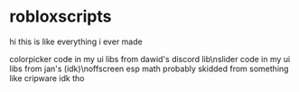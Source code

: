 # robloxscripts

hi this is like everything i ever made

colorpicker code in my ui libs from dawid's discord lib\nslider code in my ui libs from jan's (idk)\noffscreen esp math probably skidded from something like cripware idk tho

